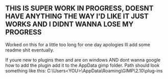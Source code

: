 ﻿## THIS IS SUPER WORK IN PROGRESS, DOESNT HAVE ANYTHING THE WAY I'D LIKE IT JUST WORKS AND I DIDNT WANNA LOSE MY PROGRESS

Worked on this for a little too long for one day apologies Ill add some readme shit eventually.

If youre new to plugins then and are on windows AND dont wanna google how to add the plugin add it to the AppData gimp folder. Path should look something like this: C:\Users\<YOU>\AppData\Roaming\GIMP\2.10\plug-ins


